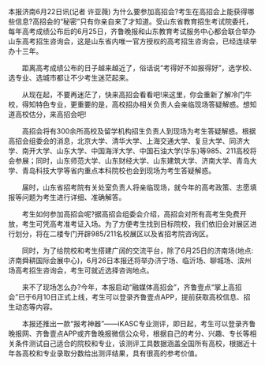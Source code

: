 本报济南6月22日讯(记者 许亚薇) 为什么要参加高招会?考生在高招会上能获得哪些信息?高招会的“秘密”只有你亲自来了才知道。受山东省教育招生考试院委托，每年高考成绩公布后的6月25日，齐鲁晚报和山东教育考试服务中心都会联合举办山东高考招生咨询会，这是山东省内唯一官方授权的高考招生咨询会，已经连续举办十三年。

　　距离高考成绩公布的日子越来越近了，俗话说“考得好不如报得好”，选学校、选专业、选城市都让不少考生迷茫起来。

　　从现在起，不要再迷茫了，快来高招会看看吧!来这里，你会重新了解冷门牛校，得知特色专业，更重要的是，高校招办相关负责人会亲临现场答疑解惑。想知道高校估分，来高招会吧!

　　高招会将有300余所高校及留学机构招生负责人到现场为考生答疑解惑。根据高招会组委会的消息，北京大学、清华大学、上海交通大学、复旦大学、同济大学、南开大学、山东大学、中国海洋大学、中国石油大学(华东)等985、211高校将会参展；同时，山东师范大学、山东财经大学、山东建筑大学、济南大学、青岛大学、青岛科技大学等省内重点本科院校也会到现场为考生答疑解惑。

　　届时，山东省招考院有关处室负责人将亲临现场，就今年的高考政策、志愿填报等问题为考生进行详细、准确解答。

　　考生如何参加高招会呢?据高招会组委会介绍，高招会对所有高考生免费开放，考生可凭高考准考证入场。为了方便考生找到目标院校，我们依旧会对展区进行划分，将在二楼专门开辟985/211名校展区以及省招考院咨询区。

　　同时，为了给院校和考生搭建广阔的交流平台，除了6月25日的济南场(地点:济南舜耕国际会展中心)，6月26日本报还将举办济宁场、临沂场、聊城场、滨州场高考招生咨询会，考生可就近选择咨询地点。

　　来不了现场怎么办?今年，本报启动“融媒体高招会”，齐鲁壹点“掌上高招会”已于6月10日正式上线，考生可以登录齐鲁壹点APP，提前获取高校信息、招生动态等内容。

　　本报还推出一款“报考神器”——iKASC专业测评，即日起，考生可以登录齐鲁晚报网、齐鲁壹点APP或齐鲁晚报微信公众号，根据自己的考分、兴趣、专长等相关条件测试自己适合的院校和专业，该测评工具数据涵盖全国所有高校，根据近十年各高校和专业录取分数给出测评结果，具有很高的参考价值。
